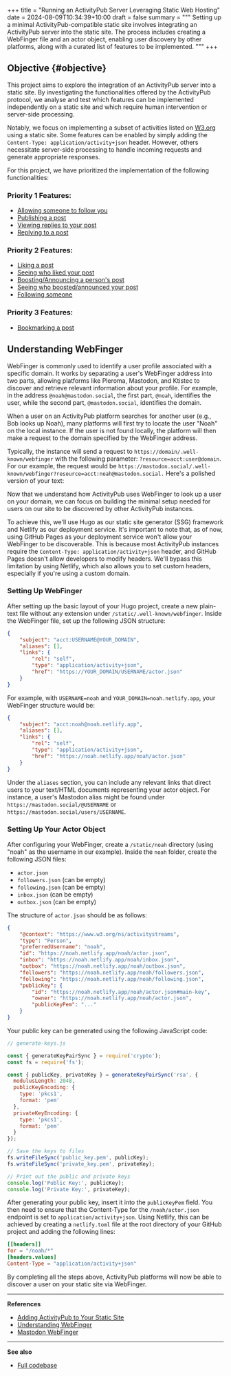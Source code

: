 +++
title = "Running an ActivityPub Server Leveraging Static Web Hosting"
date = 2024-08-09T10:34:39+10:00
draft = false
summary = """
Setting up a minimal ActivityPub-compatible static site involves integrating an ActivityPub server into the static site. The process includes creating a WebFinger file and an actor object, enabling user discovery by other platforms, along with a curated list of features to be implemented.
"""
+++

## Objective {#objective}

This project aims to explore the integration of an ActivityPub server into a static site. By investigating the functionalities offered by the ActivityPub protocol, we analyse and test which features can be implemented independently on a static site and which require human intervention or server-side processing.

Notably, we focus on implementing a subset of activities listed on [W3.org](https://www.w3.org/ns/activitystreams) using a static site. Some features can be enabled by simply adding the `Content-Type: application/activity+json` header. However, others necessitate server-side processing to handle incoming requests and generate appropriate responses.

For this project, we have prioritized the implementation of the following functionalities:

### Priority 1 Features:
- [Allowing someone to follow you](/activitypub_static/page/extra/getting_follow_feature)
- [Publishing a post](/activitypub_static/page/extra/publish_post_feature)
- [Viewing replies to your post]()
- [Replying to a post]()

### Priority 2 Features:
- [Liking a post]()
- [Seeing who liked your post]()
- [Boosting/Announcing a person's post]()
- [Seeing who boosted/announced your post]()
- [Following someone](/activitypub_static/page/extra/following_feature)

### Priority 3 Features:
- [Bookmarking a post]()

## Understanding WebFinger

WebFinger is commonly used to identify a user profile associated with a specific domain. It works by separating a user's WebFinger address into two parts, allowing platforms like Pleroma, Mastodon, and Ktistec to discover and retrieve relevant information about your profile. For example, in the address `@noah@mastodon.social`, the first part, `@noah`, identifies the user, while the second part, `@mastodon.social`, identifies the domain.

When a user on an ActivityPub platform searches for another user (e.g., Bob looks up Noah), many platforms will first try to locate the user "Noah" on the local instance. If the user is not found locally, the platform will then make a request to the domain specified by the WebFinger address.

Typically, the instance will send a request to `https://domain/.well-known/webfinger` with the following parameter: `?resource=acct:user@domain`. For our example, the request would be `https://mastodon.social/.well-known/webfinger?resource=acct:noah@mastodon.social.`
Here's a polished version of your text:

Now that we understand how ActivityPub uses WebFinger to look up a user on your domain, we can focus on building the minimal setup needed for users on our site to be discovered by other ActivityPub instances.

To achieve this, we'll use Hugo as our static site generator (SSG) framework and Netlify as our deployment service. It's important to note that, as of now, using GitHub Pages as your deployment service won't allow your WebFinger to be discoverable. This is because most ActivityPub instances require the `Content-Type: application/activity+json` header, and GitHub Pages doesn't allow developers to modify headers. We'll bypass this limitation by using Netlify, which also allows you to set custom headers, especially if you're using a custom domain.

### Setting Up WebFinger

After setting up the basic layout of your Hugo project, create a new plain-text file without any extension under `/static/.well-known/webfinger`. Inside the WebFinger file, set up the following JSON structure:

```json
{
	"subject": "acct:USERNAME@YOUR_DOMAIN",
	"aliases": [],
	"links": {
		"rel": "self",
		"type": "application/activity+json",
		"href": "https://YOUR_DOMAIN/USERNAME/actor.json"
	}
}
```

For example, with `USERNAME=noah` and `YOUR_DOMAIN=noah.netlify.app`, your WebFinger structure would be:

```json
{
	"subject": "acct:noah@noah.netlify.app",
	"aliases": [],
	"links": {
		"rel": "self",
		"type": "application/activity+json",
		"href": "https://noah.netlify.app/noah/actor.json"
	}
}
```

Under the `aliases` section, you can include any relevant links that direct users to your text/HTML documents representing your actor object. For instance, a user's Mastodon alias might be found under `https://mastodon.social/@USERNAME` or `https://mastodon.social/users/USERNAME`.

### Setting Up Your Actor Object

After configuring your WebFinger, create a `/static/noah` directory (using "noah" as the username in our example). Inside the `noah` folder, create the following JSON files:

- `actor.json`
- `followers.json` (can be empty)
- `following.json` (can be empty)
- `inbox.json` (can be empty)
- `outbox.json` (can be empty)

The structure of `actor.json` should be as follows:

```json
{
	"@context": "https://www.w3.org/ns/activitystreams",
	"type": "Person",
	"preferredUsername": "noah",
	"id": "https://noah.netlify.app/noah/actor.json",
	"inbox": "https://noah.netlify.app/noah/inbox.json",
	"outbox": "https://noah.netlify.app/noah/outbox.json",
	"followers": "https://noah.netlify.app/noah/followers.json",
	"following": "https://noah.netlify.app/noah/following.json",
	"publicKey": {
		"id": "https://noah.netlify.app/noah/actor.json#main-key", 
		"owner": "https://noah.netlify.app/noah/actor.json",
		"publicKeyPem": "..."
	}
}
```

Your public key can be generated using the following JavaScript code:

```javascript
// generate-keys.js

const { generateKeyPairSync } = require('crypto');
const fs = require('fs');

const { publicKey, privateKey } = generateKeyPairSync('rsa', {
  modulusLength: 2048,
  publicKeyEncoding: {
    type: 'pkcs1',
    format: 'pem'
  },
  privateKeyEncoding: {
    type: 'pkcs1',
    format: 'pem'
  }
});

// Save the keys to files
fs.writeFileSync('public_key.pem', publicKey);
fs.writeFileSync('private_key.pem', privateKey);

// Print out the public and private keys
console.log('Public Key:', publicKey);
console.log('Private Key:', privateKey);
```

After generating your public key, insert it into the `publicKeyPem` field. You then need to ensure that the Content-Type for the `/noah/actor.json` endpoint is set to `application/activity+json`. Using Netlify, this can be achieved by creating a `netlify.toml` file at the root directory of your GitHub project and adding the following lines:

```toml
[[headers]]
for = "/noah/*"
[headers.values]
Content-Type = "application/activity+json"
```

By completing all the steps above, ActivityPub platforms will now be able to discover a user on your static site via WebFinger.

---
**References**
- [Adding ActivityPub to Your Static Site](https://paul.kinlan.me/adding-activity-pub-to-your-static-site/)
- [Understanding WebFinger](https://webfinger.net/)
- [Mastodon WebFinger](https://docs.joinmastodon.org/spec/webfinger/)

---
**See also** 
- [Full codebase](/activitypub_static/page/extra/activitypub_codebase)